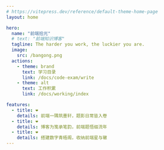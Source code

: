 ```yaml
---
# https://vitepress.dev/reference/default-theme-home-page
layout: home

hero:
  name: "前端拾光"
  # text: "前端知识博客"
  tagline: The harder you work, the luckier you are.
  image:
    src: /bangong.png
  actions:
    - theme: brand
      text: 学习目录
      link: /docs/code-exam/write
    - theme: alt
      text: 工作积累
      link: /docs/working/index

features:
  - title: ❤️
    details: 前端一隅筑墨轩，题影日常皆入卷
  - title: ❤️
    details: 博客为笺承笔韵，前端题悟缀流年
  - title: ❤️
    details: 搭建数字青梧阁，收纳前端星与辙
---
```

